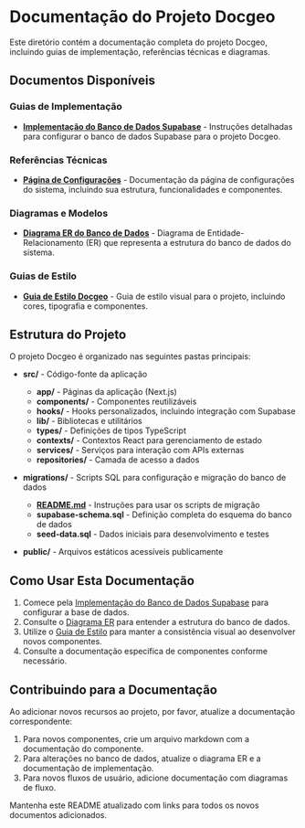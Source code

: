 # Documentação do Projeto Docgeo

Este diretório contém a documentação completa do projeto Docgeo, incluindo guias de implementação, referências técnicas e diagramas.

## Documentos Disponíveis

### Guias de Implementação

- [**Implementação do Banco de Dados Supabase**](supabase-implementacao.md) - Instruções detalhadas para configurar o banco de dados Supabase para o projeto Docgeo.

### Referências Técnicas

- [**Página de Configurações**](pagina-configuracoes.md) - Documentação da página de configurações do sistema, incluindo sua estrutura, funcionalidades e componentes.

### Diagramas e Modelos

- [**Diagrama ER do Banco de Dados**](diagrama-er.md) - Diagrama de Entidade-Relacionamento (ER) que representa a estrutura do banco de dados do sistema.

### Guias de Estilo

- [**Guia de Estilo Docgeo**](guia-estilo-docgeo.md) - Guia de estilo visual para o projeto, incluindo cores, tipografia e componentes.

## Estrutura do Projeto

O projeto Docgeo é organizado nas seguintes pastas principais:

- **src/** - Código-fonte da aplicação
  - **app/** - Páginas da aplicação (Next.js)
  - **components/** - Componentes reutilizáveis
  - **hooks/** - Hooks personalizados, incluindo integração com Supabase
  - **lib/** - Bibliotecas e utilitários
  - **types/** - Definições de tipos TypeScript
  - **contexts/** - Contextos React para gerenciamento de estado
  - **services/** - Serviços para interação com APIs externas
  - **repositories/** - Camada de acesso a dados

- **migrations/** - Scripts SQL para configuração e migração do banco de dados
  - [**README.md**](../migrations/README.md) - Instruções para usar os scripts de migração
  - **supabase-schema.sql** - Definição completa do esquema do banco de dados
  - **seed-data.sql** - Dados iniciais para desenvolvimento e testes

- **public/** - Arquivos estáticos acessíveis publicamente

## Como Usar Esta Documentação

1. Comece pela [Implementação do Banco de Dados Supabase](supabase-implementacao.md) para configurar a base de dados.
2. Consulte o [Diagrama ER](diagrama-er.md) para entender a estrutura do banco de dados.
3. Utilize o [Guia de Estilo](guia-estilo-docgeo.md) para manter a consistência visual ao desenvolver novos componentes.
4. Consulte a documentação específica de componentes conforme necessário.

## Contribuindo para a Documentação

Ao adicionar novos recursos ao projeto, por favor, atualize a documentação correspondente:

1. Para novos componentes, crie um arquivo markdown com a documentação do componente.
2. Para alterações no banco de dados, atualize o diagrama ER e a documentação de implementação.
3. Para novos fluxos de usuário, adicione documentação com diagramas de fluxo.

Mantenha este README atualizado com links para todos os novos documentos adicionados. 